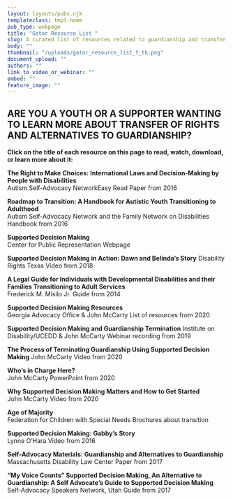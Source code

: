 ```yaml
---
layout: layouts/pubs.njk
templateclass: tmpl-home
pub_type: webpage
title: "Gator Resource List "
slug: A curated list of resources related to guardianship and transfer of rights
body: ""
thumbnail: "/uploads/gator_resource_list_f_th.png"
document_upload: ""
authors: ""
link_to_video_or_webinar: ""
embed: ""
feature_image: ""
---
```


## ARE YOU A YOUTH OR A SUPPORTER WANTING TO LEARN MORE ABOUT TRANSFER OF RIGHTS AND ALTERNATIVES TO GUARDIANSHIP?

**Click on the title of each resource on this page to read, watch, download, or learn more about it:**

**The Right to Make Choices: International Laws and Decision-Making by People with Disabilities**  
Autism Self-Advocacy NetworkEasy Read Paper from 2016

**Roadmap to Transition: A Handbook for Autistic Youth Transitioning to Adulthood**  
Autism Self-Advocacy Network and the Family Network on Disabilities Handbook from 2016

**Supported Decision Making**  
Center for Public Representation Webpage

**Supported Decision Making in Action: Dawn and Belinda’s Story**
Disability Rights Texas Video from 2018

**A Legal Guide for Individuals with Developmental Disabilities and their Families Transitioning to Adult Services**  
Frederick M. Misilo Jr. Guide from 2014

**Supported Decision Making Resources**  
Georgia Advocacy Office & John McCarty List of resources from 2020

**Supported Decision Making and Guardianship Termination**
Institute on Disability/UCEDD & John McCarty Webinar recording from 2019

**The Process of Terminating Guardianship Using Supported Decision Making**
John McCarty Video from 2020

**Who’s in Charge Here?**  
John McCarty PowerPoint from 2020

**Why Supported Decision Making Matters and How to Get Started**  
John McCarty Video from 2020

**Age of Majority**  
Federation for Children with Special Needs Brochures about transition

**Supported Decision Making: Gabby’s Story**  
Lynne O’Hara Video from 2016

**Self-Advocacy Materials: Guardianship and Alternatives to Guardianship**  
Massachusetts Disability Law Center Paper from 2017

**“My Voice Counts” Supported Decision Making, An Alternative to Guardianship: A Self Advocate’s Guide to Supported Decision Making**  
Self-Advocacy Speakers Network, Utah Guide from 2017

